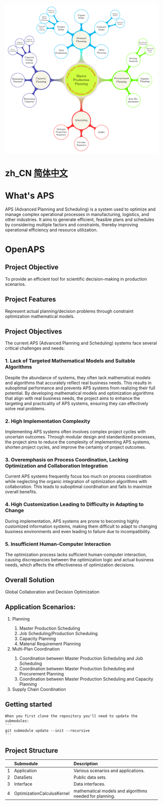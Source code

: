 
![PlanningSystem](Docs/images/planning_system.png)

# zh_CN [简体中文](README.zh_CN.md)

# What's APS
APS (Advanced Planning and Scheduling) is a system used to optimize and manage complex operational processes in manufacturing, logistics, and other industries. It aims to generate efficient, feasible plans and schedules by considering multiple factors and constraints, thereby improving operational efficiency and resource utilization.

# OpenAPS

## Project Objective
To provide an efficient tool for scientific decision-making in production scenarios.

## Project Features
Represent actual planning/decision problems through constraint optimization mathematical models.

## Project Objectives
The current APS (Advanced Planning and Scheduling) systems face several critical challenges and needs:

### 1. Lack of Targeted Mathematical Models and Suitable Algorithms
Despite the abundance of systems, they often lack mathematical models and algorithms that accurately reflect real business needs. This results in suboptimal performance and prevents APS systems from realizing their full potential. By developing mathematical models and optimization algorithms that align with real business needs, the project aims to enhance the targeting and practicality of APS systems, ensuring they can effectively solve real problems.

### 2. High Implementation Complexity
Implementing APS systems often involves complex project cycles with uncertain outcomes. Through modular design and standardized processes, the project aims to reduce the complexity of implementing APS systems, shorten project cycles, and improve the certainty of project outcomes.

### 3. Overemphasis on Process Coordination, Lacking Optimization and Collaboration Integration
Current APS systems frequently focus too much on process coordination while neglecting the organic integration of optimization algorithms with collaboration. This leads to suboptimal coordination and fails to maximize overall benefits.

### 4. High Customization Leading to Difficulty in Adapting to Change
During implementation, APS systems are prone to becoming highly customized information systems, making them difficult to adapt to changing business environments and even leading to failure due to incompatibility.

### 5. Insufficient Human-Computer Interaction
The optimization process lacks sufficient human-computer interaction, causing discrepancies between the optimization logic and actual business needs, which affects the effectiveness of optimization decisions.

## Overall Solution
Global Collaboration and Decision Optimization

## Application Scenarios:
<ol>
    <li>Planning</li>
    <ol>
        <li>Master Production Scheduling</li>
        <li>Job Scheduling/Production Scheduling</li>
        <li>Capacity Planning</li>
        <li>Material Requirement Planning</li>
    </ol>
    <li>Multi-Plan Coordination</li>
    <ol>
        <li>Coordination between Master Production Scheduling and Job Scheduling</li>
        <li>Coordination between Master Production Scheduling and Procurement Planning</li>
        <li>Coordination between Master Production Scheduling and Capacity Planning</li>
    </ol>
    <li>Supply Chain Coordination</li>
</ol>

## Getting started
    When you first clone the repository you'll need to update the submodules:
    ```
    git submodule update --init --recursive
    ```
## Project Structure
|   | Submodule                  | Description                                             |
|:--|:---------------------------|:--------------------------------------------------------|
| 1 | Application                | Various scenarios and applications.                     |
| 2 | DataSets                   | Public data sets.                                       |
| 3 | Interface                  | Data interfaces.                                        |
| 4 | OptimizationCalculusKernel | mathematical models and algorithms needed for planning. |

